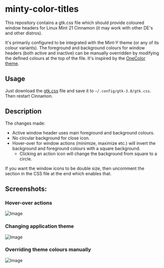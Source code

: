 # minty-color-titles
This repository contains a gtk.css file which should provide coloured window headers for Linux Mint 21 Cinnamon (it may work with other DE's and other distros).

It's primarily configured to be integrated with the Mint-Y theme (or any of its colour variants). The foreground and background colours for window headers (both active and inactive) can be manually overridden by modifying the defined colours at the top of the file. It's inspired by the [OneColor theme](https://www.gnome-look.org/p/1006952).

## Usage

Just download the [gtk.css](../main/gtk.css?raw=true) file and save it to `~/.config/gtk-3.0/gtk.css`. Then restart Cinnamon.

## Description

The changes made:
* Active window header uses main foreground and background colours.
* No circular background for close icon.
* Hover-over for window actions (minimize, maximize etc.) will invert the background and foreground colours with a square background.
  * Clicking an action icon will change the background from square to a circle.

If you want the window icons to be double size, then uncomment the section in the CSS file at the end which enables that.
  
## Screenshots:

### Hover-over actions

![Image](../main/screenshots/hover_example.gif?raw=true)

### Changing application theme

![Image](../main/screenshots/change_theme.gif?raw=true)

### Overriding theme colours manually

![Image](../main/screenshots/manual_colours.png?raw=true)
